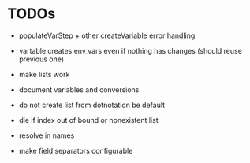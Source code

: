 
# TODOs

- populateVarStep + other createVariable error handling
- vartable creates env_vars even if nothing has changes (should reuse previous one)
- make lists work
- document variables and conversions
- do not create list from dotnotation be default

- die if index out of bound or nonexistent list
- resolve in names
- make field separators configurable
